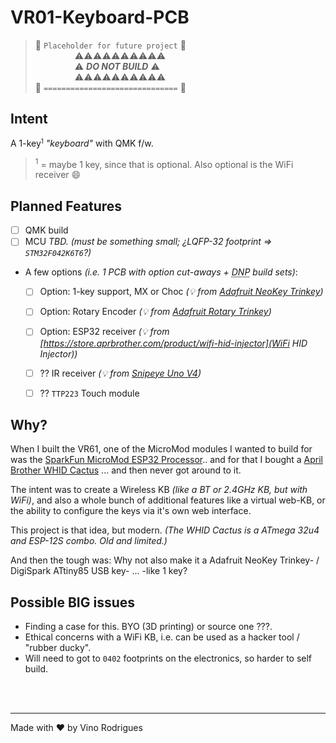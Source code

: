 # VR01-Keyboard-PCB

> &#128679; `Placeholder for future project` &#128679; <br>
> &nbsp; &nbsp; &nbsp; &nbsp; &nbsp; &nbsp; &nbsp; &nbsp; &#9888;&#9888;&#9888;&#9888;&#9888;&#9888;&#9888;&#9888;&#9888;&#9888; <br>
> &nbsp; &nbsp; &nbsp; &nbsp; &nbsp; &nbsp; &nbsp; &nbsp; &#9888; ***DO NOT BUILD*** &#9888; <br>
> &nbsp; &nbsp; &nbsp; &nbsp; &nbsp; &nbsp; &nbsp; &nbsp; &#9888;&#9888;&#9888;&#9888;&#9888;&#9888;&#9888;&#9888;&#9888;&#9888; <br>
> &#128679; `==============================` &#128679;



## Intent

A 1-key<small><sup>1</sup></small> *"keyboard"* with QMK f/w.

> <sup>1</sup> = maybe 1 key, since that is optional.  Also optional is the WiFi receiver :smile:


## Planned Features

- [ ] QMK build
- [ ] MCU *TBD.* *(must be something small; ¿LQFP-32 footprint => `STM32F042K6T6`?)*
- A few options *(i.e. 1 PCB with option cut-aways + <abbr title="Do Not Populate">DNP</abbr> build sets)*:
  - [ ] Option: 1-key support, MX or Choc *(:bulb: from [Adafruit NeoKey Trinkey](https://www.adafruit.com/product/5020))*
  - [ ] Option: Rotary Encoder *(:bulb: from [Adafruit Rotary Trinkey](https://www.adafruit.com/product/4964))*
  - [ ] Option: ESP32 receiver *(:bulb: from [https://store.aprbrother.com/product/wifi-hid-injector](WiFi HID Injector))*
  - [ ] ?? IR receiver *(:bulb: from [Snipeye Uno V4](https://switchoddities.com/products/uno-v4-usb-c))*
  - [ ] ?? `TTP223` Touch module


## Why?

When I built the VR61, one of the MicroMod modules I wanted to build for was the [SparkFun MicroMod ESP32 Processor](https://www.sparkfun.com/products/16781).. and for that I bought a [April Brother WHID Cactus](https://store.aprbrother.com/product/wifi-hid-injector) ... and then never got around to it.

The intent was to create a Wireless KB *(like a BT or 2.4GHz KB, but with WiFi)*, and also a whole bunch of additional features like a virtual web-KB, or the ability to configure the keys via it's own web interface.

This project is that idea, but modern.  *(The WHID Cactus is a ATmega 32u4 and ESP-12S combo.  Old and limited.)*

And then the tough was:  Why not also make it a Adafruit NeoKey Trinkey- / DigiSpark ATtiny85 USB key- ... -like 1 key?

## Possible BIG issues

- Finding a case for this.  BYO (3D printing) or source one ???.
- Ethical concerns with a WiFi KB, i.e. can be used as a hacker tool / "rubber ducky".
- Will need to got to `0402` footprints on the electronics, so harder to self build.

&nbsp;<br>&nbsp;

---
Made with :heart: by Vino Rodrigues
